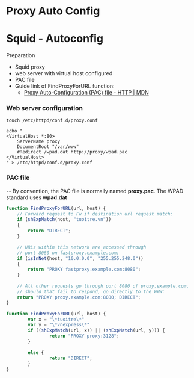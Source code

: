 # Proxy Auto Config
# Squid - Autoconfig
Preparation
- Squid proxy
- web server with virtual host configured
- PAC file
- Guide link of FindProxyForURL function: 
  - [Proxy Auto-Configuration (PAC) file - HTTP \| MDN](https://developer.mozilla.org/en-US/docs/Web/HTTP/Proxy_servers_and_tunneling/Proxy_Auto-Configuration_(PAC)_file)

### Web server configuration
```shell
touch /etc/httpd/conf.d/proxy.conf
```
```shell
echo "
<VirtualHost *:80>
	ServerName proxy
	DocumentRoot "/var/www"
	#Redirect /wpad.dat http://proxy/wpad.pac
</VirtualHost>
" > /etc/httpd/conf.d/proxy.conf
```
### PAC file
-- By convention, the PAC file is normally named **proxy.pac**. The WPAD standard uses **wpad.dat**
```js
function FindProxyForURL(url, host) {
	// Forward request to Fw if destination url request match:
	if (shExpMatch(host, "tuoitre.vn"))
	{
		return "DIRECT";
	}

	// URLs within this network are accessed through
	// port 8080 on fastproxy.example.com:
	if (isInNet(host, "10.0.0.0", "255.255.248.0"))
	{
		return "PROXY fastproxy.example.com:8080";
	}

	// All other requests go through port 8080 of proxy.example.com.
	// should that fail to respond, go directly to the WWW:
	return "PROXY proxy.example.com:8080; DIRECT";
}
```

```js
function FindProxyForURL(url, host) {
        var x = "\*tuoitre\*"
        var y = "\*vnexpress\*"
        if ((shExpMatch(url, x)) || (shExpMatch(url, y))) {
                return "PROXY proxy:3128";
        }

        else {
                return "DIRECT";
        }
}

```
